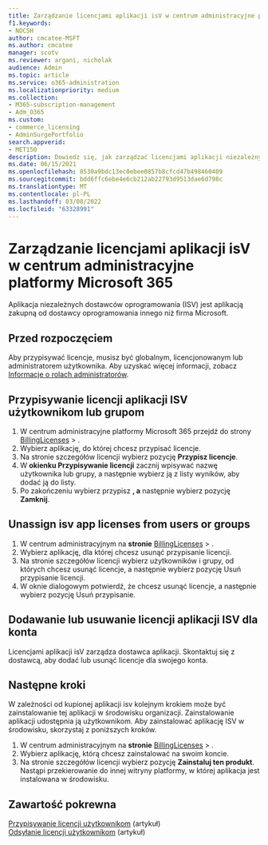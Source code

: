 ```yaml
---
title: Zarządzanie licencjami aplikacji isV w centrum administracyjne platformy Microsoft 365
f1.keywords:
- NOCSH
author: cmcatee-MSFT
ms.author: cmcatee
manager: scotv
ms.reviewer: argani, nicholak
audience: Admin
ms.topic: article
ms.service: o365-administration
ms.localizationpriority: medium
ms.collection:
- M365-subscription-management
- Adm_O365
ms.custom:
- commerce_licensing
- AdminSurgePortfolio
search.appverid:
- MET150
description: Dowiedz się, jak zarządzać licencjami aplikacji niezależnych dostawców oprogramowania (ISV) w centrum administracyjne platformy Microsoft 365.
ms.date: 06/15/2021
ms.openlocfilehash: 8530a9bdc13ec0ebee0857b8cfcd47b498460409
ms.sourcegitcommit: bdd6ffc6ebe4e6cb212ab22793d9513dae6d798c
ms.translationtype: MT
ms.contentlocale: pl-PL
ms.lasthandoff: 03/08/2022
ms.locfileid: "63328991"
---
```

# <a name="manage-isv-app-licenses-in-the-microsoft-365-admin-center"></a>Zarządzanie licencjami aplikacji isV w centrum administracyjne platformy Microsoft 365

Aplikacja niezależnych dostawców oprogramowania (ISV) jest aplikacją zakupną od dostawcy oprogramowania innego niż firma Microsoft.

## <a name="before-you-begin"></a>Przed rozpoczęciem

Aby przypisywać licencje, musisz być globalnym, licencjonowanym lub administratorem użytkownika. Aby uzyskać więcej informacji, zobacz [Informacje o rolach administratorów](../../admin/add-users/about-admin-roles.md).

## <a name="assign-isv-app-licenses-to-users-or-groups"></a>Przypisywanie licencji aplikacji ISV użytkownikom lub grupom

1. W centrum administracyjne platformy Microsoft 365 przejdź do strony <a href="https://go.microsoft.com/fwlink/p/?linkid=842264" target="_blank">BillingLicenses</a> > .
2. Wybierz aplikację, do której chcesz przypisać licencje.
3. Na stronie szczegółów licencji wybierz pozycję **Przypisz licencje**.
4. W **okienku Przypisywanie licencji** zacznij wpisywać nazwę użytkownika lub grupy, a następnie wybierz ją z listy wyników, aby dodać ją do listy.
5. Po zakończeniu wybierz przypisz **, a** następnie wybierz pozycję **Zamknij**.

## <a name="unassign-isv-app-licenses-from-users-or-groups"></a>Unassign isv app licenses from users or groups

1. W centrum administracyjnym na **stronie** <a href="https://go.microsoft.com/fwlink/p/?linkid=842264" target="_blank">BillingLicenses</a> > .
2. Wybierz aplikację, dla której chcesz usunąć przypisanie licencji.
3. Na stronie szczegółów licencji wybierz użytkowników i grupy, od których chcesz usunąć licencje, a następnie wybierz pozycję Usuń przypisanie licencji.
4. W oknie dialogowym potwierdź, że chcesz usunąć licencje, a następnie wybierz pozycję Usuń przypisanie.

## <a name="add-or-remove-isv-app-licenses-for-your-account"></a>Dodawanie lub usuwanie licencji aplikacji ISV dla konta

Licencjami aplikacji isV zarządza dostawca aplikacji. Skontaktuj się z dostawcą, aby dodać lub usunąć licencje dla swojego konta.

## <a name="next-steps"></a>Następne kroki

W zależności od kupionej aplikacji isv kolejnym krokiem może być zainstalowanie tej aplikacji w środowisku organizacji. Zainstalowanie aplikacji udostępnia ją użytkownikom. Aby zainstalować aplikację ISV w środowisku, skorzystaj z poniższych kroków.

1. W centrum administracyjnym na **stronie** <a href="https://go.microsoft.com/fwlink/p/?linkid=842264" target="_blank">BillingLicenses</a> > .
2. Wybierz aplikację, którą chcesz zainstalować na swoim koncie.
3. Na stronie szczegółów licencji wybierz pozycję **Zainstaluj ten produkt**. Nastąpi przekierowanie do innej witryny platformy, w której aplikacja jest instalowana w środowisku.

## <a name="related-content"></a>Zawartość pokrewna

[Przypisywanie licencji użytkownikom](../../admin/manage/assign-licenses-to-users.md) (artykuł) \
[Odsyłanie licencji użytkownikom](../../admin/manage/remove-licenses-from-users.md) (artykuł)
